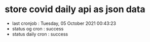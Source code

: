 # store covid daily api as json data

- last cronjob : Tuesday, 05 October 2021 00:43:23
- status og cron : success
- status daily cron : success
      
      